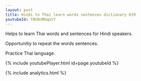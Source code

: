 ```yaml
---
layout: post
title: Hindi to Thai learn words sentences dictionary 639 
youtubeId: Y0U9nMUqatY
---
```

 
 
Helps to learn Thai words and sentences for Hindi speakers.

Opportunitiy to repeat the words sentences. 

Practice Thai language. 
 
{% include youtubePlayer.html id=page.youtubeId %}
 
 
{% include analytics.html %}